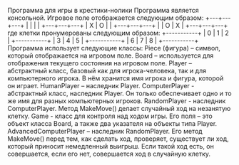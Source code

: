 Программа для игры в крестики-нолики
Программа является консольной. Игровое поле отображается следующим образом:
+---+---+---+
|   |   |   |
+---+---+---+
| X | O |   |
+---+---+---+
|   | O | X |
+---+---+---+
где клетки пронумерованы следующим образом:
+-----------+
| 0 | 1 | 2 |
+-----------+
| 3 | 4 | 5 |
+-----------+
| 6 | 7 | 8 |
+-----------+
Программа использует следующие классы:
Piece (фигура) – символ, который отображается на игровом поле.
Board – используется для отображения текущего состояния на игровом поле.
Player – абстрактный класс, базовый как для игрока-человека, так и для компьютерного игрока. В нём хранится имя игрока и фигура, которой он играет.
HumanPlayer – наследник Player.
ComputerPlayer - абстрактный класс, наследник Player. Он только обеспечивает одно и то же имя для разных компьютерных игроков.
RandomPlayer - наследник ComputerPlayer. Метод MakeMove() делает случайный ход на незанятую клетку.
Game - класс для контроля над ходом игры. Его поля – это объект класса Board, а также два указателя на объекты типа Player.
AdvancedComputerPlayer – наследник RandomPlayer. Его метод MakeMove() перед тем, как сделать ход, проверяет, существует ли ход, который приносит немедленный выигрыш. Если такой ход есть, он совершается, если его нет, совершается ход в случайную клетку.
 
